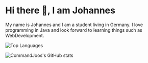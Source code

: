 # Hi there 👋, I am Johannes
My name is Johannes and I am a student living in Germany. I love programming in Java and look
forward to learning things such as WebDevelopment.

![Top Languages](https://github-readme-stats.vercel.app/api/top-langs/?username=CommandJoo&size_weight=0.5&count_weight=0.5&theme=tokyonight)

![CommandJoos's GitHub stats](https://github-readme-stats.vercel.app/api?username=CommandJoo&theme=tokyonight)
